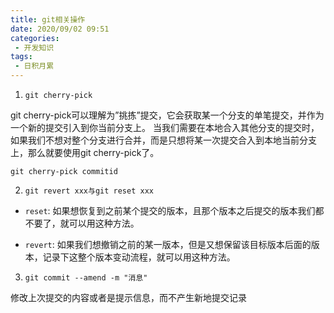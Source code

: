 ```yaml
---
title: git相关操作
date: 2020/09/02 09:51
categories: 
 - 开发知识
tags: 
 - 日积月累
---
```


<!-- more -->

1. `git cherry-pick`

git cherry-pick可以理解为”挑拣”提交，它会获取某一个分支的单笔提交，并作为一个新的提交引入到你当前分支上。 当我们需要在本地合入其他分支的提交时，如果我们不想对整个分支进行合并，而是只想将某一次提交合入到本地当前分支上，那么就要使用git cherry-pick了。

`git cherry-pick commitid`

2. `git revert xxx与git reset xxx`

- `reset`: 如果想恢复到之前某个提交的版本，且那个版本之后提交的版本我们都不要了，就可以用这种方法。

- `revert`: 如果我们想撤销之前的某一版本，但是又想保留该目标版本后面的版本，记录下这整个版本变动流程，就可以用这种方法。

3. `git commit --amend -m "消息"`

修改上次提交的内容或者是提示信息，而不产生新地提交记录
